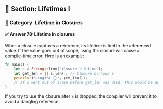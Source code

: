 ## 📘 Section: Lifetimes I  
### 🔹 Category: Lifetime in Closures  
#### ✅ Answer 78: Lifetime in closures

When a closure captures a reference, its lifetime is tied to the referenced value. If the value goes out of scope, using the closure will cause a compile-time error. Here is an example:

```rust
fn main() {
    let s = String::from("closure lifetime");
    let get_len = || s.len(); // Closure borrows s
    println!("Length: {}", get_len());
    // If s went out of scope before get_len was used, this would be an error.
}
```

If you try to use the closure after `s` is dropped, the compiler will prevent it to avoid a dangling reference.
